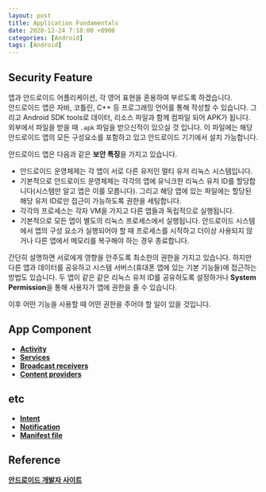 ```yaml
---
layout: post
title: Application Fundamentals
date: 2020-12-24 7:18:00 +0900
categories: [Android]
tags: [Android]
---
```


## Security Feature
앱과 안드로이드 어플리케이션, 각 영어 표현을 혼용하여 부르도록 하겠습니다.<br>
안드로이드 앱은 자바, 코틀린, C++ 등 프로그래밍 언어를 통해 작성할 수 있습니다. 그리고 Android SDK tools로 데이터, 리소스 파일과 함께 컴파일 되어 APK가 됩니다.
외부에서 파일을 받을 때 `.apk` 파일을 받으신적이 있으실 것 입니다. 이 파일에는 해당 안드로이드 앱의 모든 구성요소를 포함하고 있고 안드로이드 기기에서 설치 가능합니다.

안드로이드 앱은 다음과 같은 **보안 특징**을 가지고 있습니다. 
* 안드로이드 운영체제는 각 앱이 서로 다른 유저인 멀티 유저 리눅스 시스템입니다.
* 기본적으로 안드로이드 운영체제는 각각의 앱에 유닉크한 리눅스 유저 ID를 할당합니다(시스템만 알고 앱은 이를 모릅니다). 그리고 해당 앱에 있는 파일에는 할당된 해당 유저 ID로만 접근이 가능하도록 권한을 세팅합니다.
* 각각의 프로세스는 각자 VM을 가지고 다른 앱들과 독립적으로 실행됩니다.
* 기본적으로 모든 앱이 별도의 리눅스 프로세스에서 실행됩니다. 안드로이드 시스템에서 앱의 구성 요소가 실행되어야 할 때 프로세스를 시작하고 더이상 사용되지 않거나 다른 앱에서 메모리를 복구해야 하는 경우 종료합니다.

간단히 설명하면 서로에게 영향을 안주도록 최소한의 권한을 가지고 있습니다. 하지만 다른 앱과 데이터를 공유하고 시스템 서버스(휴대폰 앱에 있는 기본 기능들)에 접근하는 방법도 있습니다. 두 앱이 같은 같은 리눅스 유저 ID를 공유하도록 설정하거나 **System Permission**을 통해 사용자가 앱에 권한을 줄 수 있습니다.

이후 어떤 기능을 사용할 때 어떤 권한을 주어야 할 일이 있을 것입니다.

## App Component
* [**Activity**](/posts/actiivties)
* [**Services**]()
* [**Broadcast receivers**]()
* [**Content providers**]()

## etc
* [**Intent**](/posts/intent)
* [**Notification**]()
* [**Manifest file**]()

## Reference
[**안드로이드 개발자 사이트**](https://developer.android.com/guide/components/fundamentals)